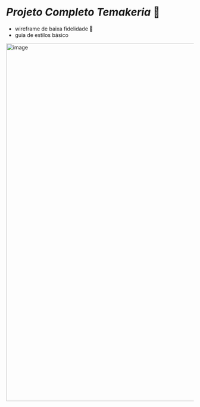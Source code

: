 # *Projeto Completo Temakeria* 🍣

- wireframe de baixa fidelidade 🍜
- guia de estilos básico
  
<img width="959" alt="image" src="https://github.com/user-attachments/assets/f12c6ab8-d8f6-4c45-a604-b9e0ad50beb3">


